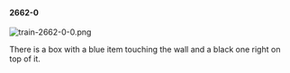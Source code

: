 #### 2662-0
![train-2662-0-0.png](https://github.com/lil-lab/nlvr/raw/master/nlvr/train/images/78/train-2662-0-0.png "train-2662-0-0.png")

There is a box with a blue item touching the wall and a black one right on top of it.
